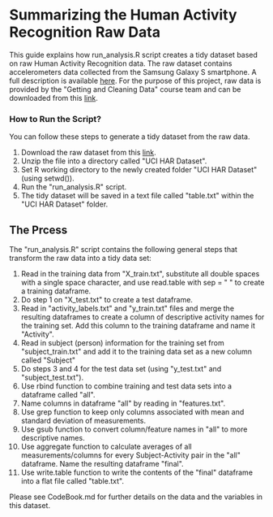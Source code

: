 Summarizing the Human Activity Recognition Raw Data
===========

This guide explains how run_analysis.R script creates a tidy dataset based on raw Human Activity Recognition data. The raw dataset contains accelerometers data collected from the Samsung Galaxy S smartphone. A full description is available [here](http://archive.ics.uci.edu/ml/datasets/Human+Activity+Recognition+Using+Smartphones). For the purpose of this project, raw data is provided by the "Getting and Cleaning Data" course team and can be downloaded from this [link](https://d396qusza40orc.cloudfront.net/getdata%2Fprojectfiles%2FUCI%20HAR%20Dataset.zip).

### How to Run the Script?

You can follow these steps to generate a tidy dataset from the raw data.

1. Download the raw dataset from this [link](https://d396qusza40orc.cloudfront.net/getdata%2Fprojectfiles%2FUCI%20HAR%20Dataset.zip).
2. Unzip the file into a directory called "UCI HAR Dataset". 
3. Set R working directory to the newly created folder "UCI HAR Dataset" (using setwd()). 
4. Run the "run_analysis.R" script.
5. The tidy dataset will be saved in a text file called "table.txt" within the "UCI HAR Dataset" folder.

## The Prcess

The "run_analysis.R" script contains the following general steps that transform the raw data into a tidy data set:

1. Read in the training data from "X_train.txt", substitute all double spaces with a single space character, and use read.table with sep = " " to create a training dataframe. 
2. Do step 1 on "X_test.txt" to create a test dataframe.
3. Read in "activity_labels.txt" and "y_train.txt" files and merge the resulting dataframes to create a column of descriptive activity names for the training set. Add this column to the training dataframe and name it "Activity".
4. Read in subject (person) information for the training set from "subject_train.txt" and add it to the training data set as a new column called "Subject"
5. Do steps 3 and 4 for the test data set (using "y_test.txt" and "subject_test.txt").
6. Use rbind function to combine training and test data sets into a dataframe called "all".
7. Name columns in dataframe "all" by reading in "features.txt".
8. Use grep function to keep only columns associated with mean and standard deviation of measurements. 
9. Use gsub function to convert column/feature names in "all" to more descriptive names.
10. Use aggregate function to calculate averages of all measurements/columns for every Subject-Activity pair in the "all" dataframe. Name the resulting dataframe "final".
11. Use write.table function to write the contents of the "final" dataframe into a flat file called "table.txt".

Please see CodeBook.md for further details on the data and the variables in this dataset.

